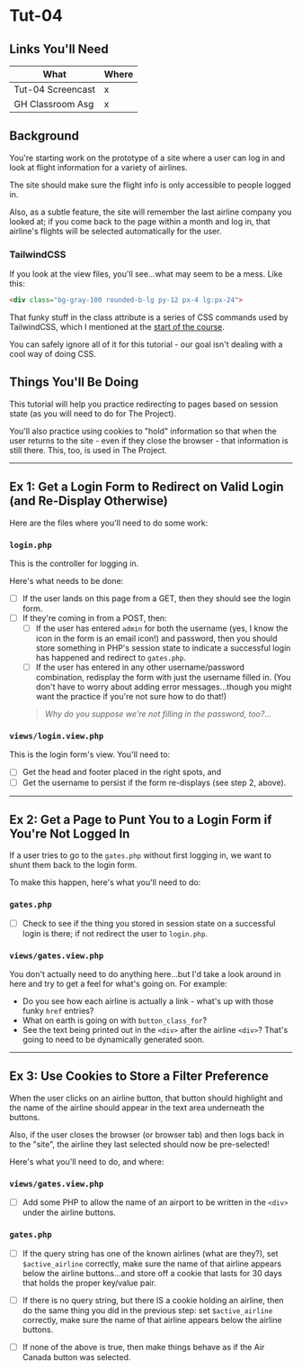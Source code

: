 # Tut-04

## Links You'll Need

| What              | Where |
| ----------------- | ----- |
| Tut-04 Screencast | x     |
| GH Classroom Asg  | x     |

## Background

You're starting work on the prototype of a site where a user can log in and look at flight information for a variety of airlines.

The site should make sure the flight info is only accessible to people logged in.

Also, as a subtle feature, the site will remember the last airline company you looked at; if you come back to the page within a month and log in, that airline's flights will be selected automatically for the user.

### TailwindCSS

If you look at the view files, you'll see...what may seem to be a mess. Like this:

```html
<div class="bg-gray-100 rounded-b-lg py-12 px-4 lg:px-24">
```

That funky stuff in the class attribute is a series of CSS commands used by TailwindCSS, which I mentioned at the [start of the course](https://github.com/MRU-CSIS-3512-001-202301-LEC/course-materials/blob/main/resource-list.md#tailwind-css). 

You can safely ignore all of it for this tutorial - our goal isn't dealing with a cool way of doing CSS.


## Things You'll Be Doing

This tutorial will help you practice redirecting to pages based on session state (as you will need to do for The Project).

You'll also practice using cookies to "hold" information so that when the user returns to the site - even if they close the browser - that information is still there. This, too, is used in The Project.

---

## Ex 1: Get a Login Form to Redirect on Valid Login (and Re-Display Otherwise)

Here are the files where you'll need to do some work:

### `login.php`

This is the controller for logging in. 

Here's what needs to be done:

- [ ] If the user lands on this page from a GET, then they should see the login form. 
- [ ] If they're coming in from a POST, then:
    - [ ] If the user has entered `admin` for both the username (yes, I know the icon in the form is an email icon!) and password, then you should store something in PHP's session state to indicate a successful login has happened and redirect to `gates.php`.
    - [ ] If the user has entered in any other username/password combination, redisplay the form with just the username filled in. (You don't have to worry about adding error messages...though you might want the practice if you're not sure how to do that!)
    > _Why do you suppose we're not filling in the password, too?..._
    
### `views/login.view.php`

This is the login form's view. You'll need to:

- [ ] Get the head and footer placed in the right spots, and
- [ ] Get the username to persist if the form re-displays (see step 2, above).

---

## Ex 2: Get a Page to Punt You to a Login Form if You're Not Logged In

If a user tries to go to the `gates.php` without first logging in, we want to shunt them back to the login form.

To make this happen, here's what you'll need to do:

### `gates.php`

- [ ] Check to see if the thing you stored in session state on a successful login is there; if not redirect the user to `login.php`.

### `views/gates.view.php`

You don't actually need to do anything here...but I'd take a look around in here and try to get a feel for what's going on. For example:

- Do you see how each airline is actually a link - what's up with those funky `href` entries?
- What on earth is going on with `button_class_for`?
- See the text being printed out in the `<div>` after the airline `<div>`? That's going to need to be dynamically generated soon.

---

## Ex 3: Use Cookies to Store a Filter Preference

When the user clicks on an airline button, that button should highlight and the name of the airline should appear in the text area underneath the buttons.

Also, if the user closes the browser (or browser tab) and then logs back in to the "site", the airline they last selected should now be pre-selected!

Here's what you'll need to do, and where:

### `views/gates.view.php`

- [ ] Add some PHP to allow the name of an airport to be written in the `<div>` under the airline buttons. 

### `gates.php`

- [ ] If the query string has one of the known airlines (what are they?), set `$active_airline` correctly, make sure the name of that airline appears below the airline buttons...and store off a cookie that lasts for 30 days that holds the proper key/value pair.
- [ ] If there is no query string, but there IS a cookie holding an airline, then do the same thing you did in the previous step: set `$active_airline` correctly, make sure the name of that airline appears below the airline buttons.
- [ ] If none of the above is true, then make things behave as if the Air Canada button was selected.



